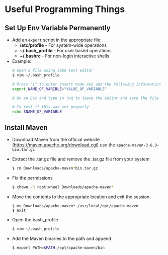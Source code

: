 # Useful Programming Things 

## Set Up Env Variable Permanently
* Add an `export` script in the appropriate file: 
  * **/etc/profile** - For system-wide operations
  * **~/.bash_profile** - For user based operations
  * **~/.bashrc** - For non-login interactive shells
* Example: 
  ```bash
  # Open a file using some text editor
  $ vim ~/.bash_profile
  
  # Press "i" to enter insert mode and add the following information in the file 
  export NAME_OF_VARIBLE="VALUE_OF_VARIABLE"
  
  # Do an Esc and type in !wq to leave the editor and save the file
  
  # To test if this was set properly 
  echo $NAME_OF_VARIABLE
  ```

## Install Maven 
* Download Maven from the official website (https://maven.apache.org/download.cgi) use the `apache-maven-3.6.3-bin.tar.gz`
* Extract the .tar.gz file and remove the .tar.gz file from your system 
  ```bash
  $ rm Downloads/apache-maven*bin.tar.gz
  ```

* Fix the permissions 
  ```bash
  $ chown -R root:wheel Downloads/apache-maven*
  ```

* Move the contents to the appropriate location and exit the session
  ```
  $ mv Downloads/apache-maven* /usr/local/opt/apache-maven
  $ exit
  ```

* Open the bash_profile 
  ```bash
  $ vim ~/.bash_profile
  ```

* Add the Maven binaries to the path and append
  ```bash
  $ export PATH=$PATH:/opt/apache-maven/bin
  ```